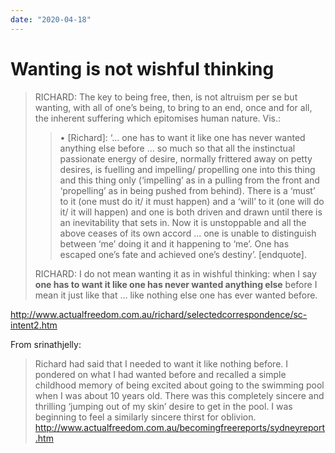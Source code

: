 ```yaml
---
date: "2020-04-18"
---
```


# Wanting is not wishful thinking

> RICHARD: The key to being free, then, is not altruism per se but wanting, with
  all of one’s being, to bring to an end, once and for all, the inherent
  suffering which epitomises human nature. Vis.:
> >
> > • \[Richard\]: ‘... one has to want it like one has never wanted anything else
    before ... so much so that all the instinctual passionate energy of desire,
    normally frittered away on petty desires, is fuelling and impelling/
    propelling one into this thing and this thing only (‘impelling’ as in a
    pulling from the front and ‘propelling’ as in being pushed from behind). There
    is a ‘must’ to it (one must do it/ it must happen) and a ‘will’ to it (one
    will do it/ it will happen) and one is both driven and drawn until there is an
    inevitability that sets in. Now it is unstoppable and all the above ceases of
    its own accord ... one is unable to distinguish between ‘me’ doing it and it
    happening to ‘me’. One has escaped one’s fate and achieved one’s destiny’.
    \[endquote\].
  >
  > RICHARD: I do not mean wanting it as in wishful thinking: when I say **one has
  to want it like one has never wanted anything else** before I mean it just like
  that ... like nothing else one has ever wanted before.

  <http://www.actualfreedom.com.au/richard/selectedcorrespondence/sc-intent2.htm>


From srinathjelly:

> Richard had said that I needed to want it like nothing before. I pondered on
  what I had wanted before and recalled a simple childhood memory of being
  excited about going to the swimming pool when I was about 10 years old. There
  was this completely sincere and thrilling ‘jumping out of my skin’ desire to
  get in the pool. I was beginning to feel a similarly sincere thirst for
  oblivion. 
  <http://www.actualfreedom.com.au/becomingfreereports/sydneyreport.htm>

